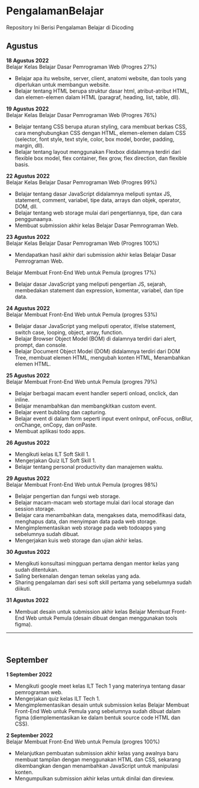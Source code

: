 # PengalamanBelajar
Repository Ini Berisi Pengalaman Belajar di Dicoding

## Agustus
**18 Agustus 2022**   
Belajar Kelas Belajar Dasar Pemrograman Web (Progres 27%)
  * Belajar apa itu website, server, client, anatomi website, dan tools yang diperlukan untuk membangun website.
  * Belajar tentang HTML berupa struktur dasar html, atribut-atribut HTML, dan elemen-elemen dalam HTML (paragraf, heading, list, table, dll).

**19 Agustus 2022**   
Belajar Kelas Belajar Dasar Pemrograman Web (Progres 76%)
  * Belajar tentang CSS berupa aturan styling, cara membuat berkas CSS, cara menghubungkan CSS dengan HTML, elemen-elemen dalam CSS (selector, font style, text style,       color, box model, border, padding, margin, dll).
  * Belajar tentang layout menggunakan Flexbox didalamnya terdiri dari flexible box model, flex container, flex grow, flex direction, dan flexible basis.

**22 Agustus 2022**   
Belajar Kelas Belajar Dasar Pemrograman Web (Progres 99%)
  * Belajar tentang dasar JavaScript didalamnya meliputi syntax JS, statement, comment, variabel, tipe data, arrays dan objek, operator, DOM, dll.
  * Belajar tentang web storage mulai dari pengertiannya, tipe, dan cara penggunaanya.
  * Membuat submission akhir kelas Belajar Dasar Pemrograman Web.

**23 Agustus 2022**   
Belajar Kelas Belajar Dasar Pemrograman Web (Progres 100%)
  * Mendapatkan hasil akhir dari submission akhir kelas Belajar Dasar Pemrograman Web.  

Belajar Membuat Front-End Web untuk Pemula (progres 17%)
  * Belajar dasar JavaScript yang meliputi pengertian JS, sejarah, membedakan statement dan expression, komentar, variabel, dan tipe data.

**24 Agustus 2022**   
Belajar Membuat Front-End Web untuk Pemula (progres 53%)
  * Belajar dasar JavaScript yang meliputi operator, if/else statement, switch case, looping, object, array, function.
  * Belajar Browser Object Model (BOM) di dalamnya terdiri dari alert, prompt, dan console.
  * Belajar Document Object Model (DOM) didalamnya terdiri dari DOM Tree, membuat elemen HTML, mengubah konten HTML, Menambahkan elemen HTML.
  
**25 Agustus 2022**   
Belajar Membuat Front-End Web untuk Pemula (progres 79%)
  * Belajar berbagai macam event handler seperti onload, onclick, dan inline.
  * Belajar menambahkan dan membangkitkan custom event.
  * Belajar event bubbling dan capturing.
  * Belajar event di dalam form seperti input event onInput, onFocus, onBlur, onChange, onCopy, dan onPaste.
  * Membuat aplikasi todo apps.

**26 Agustus 2022**   
  * Mengikuti kelas ILT Soft Skill 1.
  * Mengerjakan Quiz ILT Soft Skill 1.
  * Belajar tentang personal productivity dan manajemen waktu.

**29 Agustus 2022**   
Belajar Membuat Front-End Web untuk Pemula (progres 98%) 
  * Belajar pengertian dan fungsi web storage.
  * Belajar macam-macam web stortage mulai dari local storage dan session storage.
  * Belajar cara menambahkan data, mengakses data, memodifikasi data, menghapus data, dan menyimpan data pada web storage.
  * Mengimplementasikan web storage pada web todoapps yang sebelumnya sudah dibuat.
  * Mengerjakan kuis web storage dan ujian akhir kelas.
  
**30 Agustus 2022**   
  * Mengikuti konsultasi mingguan pertama dengan mentor kelas yang sudah ditentukan.
  * Saling berkenalan dengan teman sekelas yang ada.
  * Sharing pengalaman dari sesi soft skill pertama yang sebelumnya sudah diikuti.

**31 Agustus 2022**   
  * Membuat desain untuk submission akhir kelas Belajar Membuat Front-End Web untuk Pemula (desain dibuat dengan menggunakan tools figma).
  
  ---
  <br>
  
## September
**1 September 2022**   
  * Mengikuti google meet kelas ILT Tech 1 yang materinya tentang dasar pemrograman web.
  * Mengerjakan quiz kelas ILT Tech 1.
  * Mengimplementasikan desain untuk submission kelas Belajar Membuat Front-End Web untuk Pemula yang sebelumnya sudah dibuat dalam figma (diemplementasikan ke dalam
    bentuk source code HTML dan CSS).
    
**2 September 2022**  
Belajar Membuat Front-End Web untuk Pemula (progres 100%)
* Melanjutkan pembuatan submission akhir kelas yang awalnya baru membuat tampilan dengan menggunakan HTML dan CSS, sekarang dikembangkan dengan menambahkan JavaScript   untuk manipulasi konten.
* Mengumpulkan submission akhir kelas untuk dinilai dan direview.
